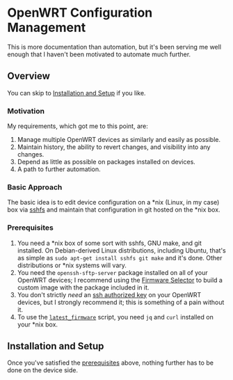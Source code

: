 # OpenWRT Configuration Management

This is more documentation than automation, but it's been serving me well
enough that I haven't been motivated to automate much further.

## Overview

You can skip to [Installation and Setup](#installation-and-setup) if you
like.

### Motivation

My requirements, which got me to this point, are:

1. Manage multiple OpenWRT devices as similarly and easily as possible.
2. Maintain history, the ability to revert changes, and visibility into any
   changes.
3. Depend as little as possible on packages installed on devices.
4. A path to further automation.

### Basic Approach

The basic idea is to edit device configuration on a \*nix (Linux, in my
case) box via [sshfs](https://github.com/libfuse/sshfs) and maintain that
configuration in git hosted on the \*nix box.

### Prerequisites

1. You need a \*nix box of some sort with sshfs, GNU make, and git
   installed. On Debian-derived Linux distributions, including Ubuntu,
   that's as simple as `sudo apt-get install sshfs git make` and it's done.
   Other distributions or \*nix systems will vary.
2. You need the `openssh-sftp-server` package installed on all of your
   OpenWRT devices; I recommend using the [Firmware
   Selector](https://firmware-selector.openwrt.org/) to build a custom
   image with the package included in it.
3. You don't strictly _need_ an [ssh authorized
   key](https://openwrt.org/docs/guide-user/security/dropbear.public-key.auth)
   on your OpenWRT devices, but I strongly recommend it; this is something
   of a pain without it.
4. To use the [`latest_firmware`](SCRIPTS/latest_firmware) script, you need
   `jq` and `curl` installed on your \*nix box.

## Installation and Setup

Once you've satisfied the [prerequisites](#prerequisites) above, nothing
further has to be done on the device side. 

